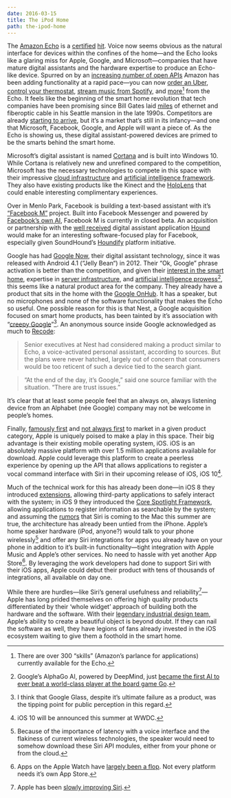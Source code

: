 ```yaml
---
date: 2016-03-15
title: The iPod Home
path: the-ipod-home
---
```

The [Amazon Echo](http://amzn.com/B00X4WHP5E) is a [certified](http://fortune.com/2016/03/12/steve-wozniak-echo-next-big-platform/) [hit](http://www.nytimes.com/2016/03/10/technology/the-echo-from-amazon-brims-with-groundbreaking-promise.html?_r=0). Voice now seems obvious as the natural interface for devices within the confines of the home—and the Echo looks like a glaring miss for Apple, Google, and Microsoft—companies that have mature digital assistants and the hardware expertise to produce an Echo-like device. Spurred on by an [increasing number of open APIs](http://www.bytesized.co/index/extensible-messengers) Amazon has been adding functionality at a rapid pace—you can now [order an Uber](http://www.theverge.com/2016/2/5/10919760/amazon-echo-uber-alexa-api-integration), [control your thermostat](http://recode.net/2016/03/03/nest-now-works-with-amazon-echo-but-nest-wishes-it-had-built-echo-instead/), [stream music from Spotify](http://www.theverge.com/2016/2/4/10911480/amazons-echo-spotify-support-music-streaming), and [more](https://developer.amazon.com/public/solutions/alexa/alexa-skills-kit)[^1] from the Echo. It feels like the beginning of the smart home revolution that tech companies have been promising since Bill Gates laid [miles](https://www.washingtonpost.com/archive/politics/1997/08/28/the-house-that-bill-gatess-money-built/083910d4-78c8-4d09-ab66-820cfb103e46/) of ethernet and fiberoptic cable in his Seattle mansion in the late 1990s. Competitors are already [starting to arrive](http://www.wired.com/2016/02/xperia-agent-sonys-bold-plan-one-amazon-echo/), but it’s a market that’s still in its infancy—and one that Microsoft, Facebook, Google, and Apple will want a piece of. As the Echo is showing us, these digital assistant-powered devices are primed to be the smarts behind the smart home.

Microsoft’s digital assistant is named [Cortana](http://windows.microsoft.com/en-us/windows-10/getstarted-what-is-cortana) and is built into Windows 10. While Cortana is relatively new and unrefined compared to the competition, Microsoft has the necessary technologies to compete in this space with their impressive [cloud infrastructure](https://azure.microsoft.com/en-us/) and [artificial intelligence framework](http://www.wired.com/2016/01/microsoft-tries-to-one-up-google-in-the-open-source-ai-race/). They also have  existing products like the Kinect and the [HoloLens](https://www.youtube.com/watch?v=aThCr0PsyuA) that could enable interesting complimentary experiences.

Over in Menlo Park, Facebook is building a text-based assistant with it’s [“Facebook M”](http://thenextweb.com/facebook/2015/08/30/heres-what-its-like-to-use-facebooks-virtual-assistant-m/) project. Built into Facebook Messenger and powered by [Facebook’s own AI](https://research.facebook.com/ai), Facebook M is currently in closed beta. An acquisition or partnership with the [well received](http://www.theverge.com/2016/3/1/11136298/hound-app-ios-android-siri-google-now-cortana) digital assistant application [Hound](http://www.soundhound.com/hound) would make for an interesting software-focused play for Facebook, especially given SoundHound’s [Houndify](http://www.soundhound.com/houndify) platform initiative.

Google has had [Google Now](https://www.google.com/landing/now/), their digital assistant technology, since it was released with Android 4.1 (“Jelly Bean“) in 2012. Their “Ok, Google” phrase activation is better than the competition, and given their [interest in the smart home](http://techcrunch.com/2014/01/13/google-just-bought-connected-device-company-nest-for-3-2b-in-cash/), expertise in [server infrastructure](http://www.wired.com/2012/10/ff-inside-google-data-center/), and [artificial intelligence prowess](https://deepmind.com)[^2], this seems like a natural product area for the company. They already have a product that sits in the home with the [Google OnHub](https://on.google.com/hub/). It has a speaker, but no microphones and none of the software functionality that makes the Echo so useful. One possible reason for this is that Nest, a Google acquisition focused on smart home products, has been tainted by it’s association with “[creepy Google](http://bits.blogs.nytimes.com/2014/02/19/googles-guide-to-not-being-a-creepy-google-glass-owner/?_r=0)”[^3]. An anonymous source inside Google acknowledged as much to [Recode](http://recode.net/2016/03/03/nest-now-works-with-amazon-echo-but-nest-wishes-it-had-built-echo-instead/):
> Senior executives at Nest had considered making a product similar to Echo, a voice-activated personal assistant, according to sources. But the plans were never hatched, largely out of concern that consumers would be too reticent of such a device tied to the search giant.

> “At the end of the day, it’s Google,” said one source familiar with the situation. “There are trust issues.”

It’s clear that at least some people feel that an always on, always listening device from an Alphabet (née Google) company may not be welcome in people’s homes.

Finally, [famously first](https://en.wikipedia.org/wiki/IPhone_%281st_generation%29) and [not always first](https://en.wikipedia.org/wiki/IPod_Classic#1st_generation) to market in a given product category, Apple is uniquely poised to make a play in this space. Their big advantage is their existing mobile operating system, iOS. iOS is an absolutely massive platform with over 1.5 million applications available for download. Apple could leverage this platform to create a peerless experience by opening up the API that allows applications to register a vocal command interface with Siri in their upcoming release of iOS, iOS 10[^4]. 

Much of the technical work for this has already been done—in iOS 8 they introduced [extensions](https://developer.apple.com/library/ios/documentation/General/Conceptual/ExtensibilityPG/), allowing third-party applications to safely interact with the system; in iOS 9 they introduced the [Core Spotlight Framework](https://developer.apple.com/library/prerelease/ios/documentation/CoreSpotlight/Reference/CoreSpotlight_Framework/index.html#//apple_ref/doc/uid/TP40016250), allowing applications to register information as searchable by the system; and assuming the [rumors](http://9to5mac.com/2016/02/24/apple-siri-osx-10-12-2016/) that Siri is coming to the Mac this summer are true, the architecture has already been untied from the iPhone. Apple’s home speaker hardware (iPod, anyone?) would talk to your phone wirelessly[^5] and offer any Siri integrations for apps you already have on your phone in addition to it’s built-in functionality—tight integration with Apple Music and Apple’s other services. No need to hassle with yet another App Store[^6]. By leveraging the work developers had done to support Siri with their iOS apps, Apple could debut their product with tens of thousands of integrations, all available on day one.

While there are hurdles—like Siri’s general usefulness and reliability[^7]—Apple has long prided themselves on offering high quality products differentiated by their ‘whole widget’ approach of building both the hardware and the software. With their [legendary industrial design team](http://www.newyorker.com/magazine/2015/02/23/shape-things-come), Apple’s ability to create a beautiful object is beyond doubt. If they can nail the software as well, they have legions of fans already invested in the iOS ecosystem waiting to give them a foothold in the smart home.

[^1]: There are over 300 “skills” (Amazon’s parlance for applications) currently available for the Echo.
[^2]: Google’s AlphaGo AI, powered by DeepMind, just [became the first AI to ever beat a world-class player at the board game Go](http://www.theverge.com/2016/3/15/11213518/alphago-deepmind-go-match-5-result).
[^3]: I think that Google Glass, despite it’s ultimate failure as a product, was the tipping point for public perception in this regard.
[^4]: iOS 10 will be announced this summer at WWDC.
[^5]: Because of the importance of latency with a voice interface and the flakiness of current wireless technologies, the speaker would need to somehow download these Siri API modules, either from your phone or from the cloud.
[^6]: Apps on the Apple Watch have [largely been a flop](http://www.macworld.com/article/3030327/ios/its-time-to-stop-waiting-for-the-apple-watchs-killer-app.html). Not every platform needs it’s own App Store.
[^7]: Apple has been [slowly improving Siri](https://daringfireball.net/2015/01/siri_improvements).
